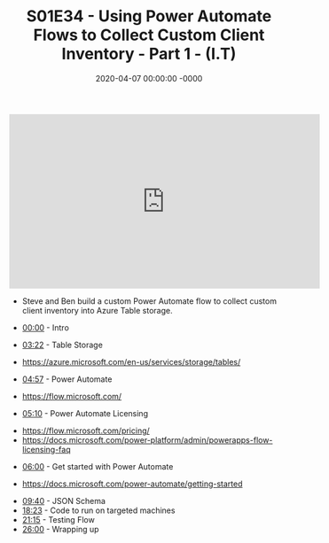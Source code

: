 ﻿---
layout: post
title: "S01E34 - Using Power Automate Flows to Collect Custom Client Inventory - Part 1 - (I.T)"
date: 2020-04-07 00:00:00 -0000
categories:
---

<iframe loading="lazy" width="560" height="315" src="https://www.youtube.com/embed/MVyGn35zoT4" title="YouTube video player" frameborder="0" allow="accelerometer; autoplay; clipboard-write; encrypted-media; gyroscope; picture-in-picture" allowfullscreen></iframe>

 * Steve and Ben build a custom Power Automate flow to collect custom client inventory into Azure Table storage.

 * [00:00](https://www.youtube.com/watch?v=MVyGn35zoT4&t=0s) - Intro
 * [03:22](https://www.youtube.com/watch?v=MVyGn35zoT4&t=202s) - Table Storage
- https://azure.microsoft.com/en-us/services/storage/tables/
 * [04:57](https://www.youtube.com/watch?v=MVyGn35zoT4&t=297s) - Power Automate
- https://flow.microsoft.com/
 * [05:10](https://www.youtube.com/watch?v=MVyGn35zoT4&t=310s) - Power Automate Licensing
-  https://flow.microsoft.com/pricing/
-  https://docs.microsoft.com/power-platform/admin/powerapps-flow-licensing-faq
 * [06:00](https://www.youtube.com/watch?v=MVyGn35zoT4&t=360s) - Get started with Power Automate
-  https://docs.microsoft.com/power-automate/getting-started
 * [09:40](https://www.youtube.com/watch?v=MVyGn35zoT4&t=580s) - JSON Schema
 * [18:23](https://www.youtube.com/watch?v=MVyGn35zoT4&t=1103s) - Code to run on targeted machines
 * [21:15](https://www.youtube.com/watch?v=MVyGn35zoT4&t=1275s) - Testing Flow
 * [26:00](https://www.youtube.com/watch?v=MVyGn35zoT4&t=1560s) - Wrapping up

